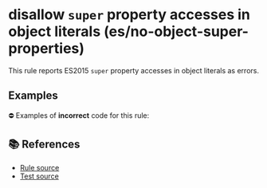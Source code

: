 # disallow `super` property accesses in object literals (es/no-object-super-properties)

This rule reports ES2015 `super` property accesses in object literals as errors.

## Examples

⛔ Examples of **incorrect** code for this rule:

<eslint-playground type="bad" code="/*eslint es/no-object-super-properties: error */
let a = {
    __proto__: obj,
    f1() { super.a },
    f2() { super.f() }
}
" />

## 📚 References

- [Rule source](https://github.com/mysticatea/eslint-plugin-es/blob/v1.3.1/lib/rules/no-object-super-properties.js)
- [Test source](https://github.com/mysticatea/eslint-plugin-es/blob/v1.3.1/tests/lib/rules/no-object-super-properties.js)
